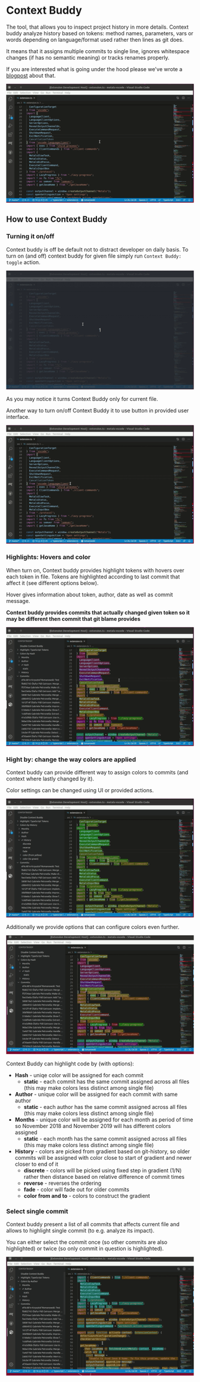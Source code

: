 # Context Buddy

The tool, that allows you to inspect project history in more details. Context buddy analyze history based on tokens: method names, parameters, vars or words depending on language/format used rather then lines as git does.

It means that it assigns multiple commits to single line, ignores whitespace changes (if has no semantic meaning) or tracks renames properly.

If you are interested what is going under the hood please we've wrote a [blogpost](https://medium.com/@m.bednarz/165dac84425) about that.


![demo](demo.gif)


## How to use Context Buddy

### Turning it on/off

Context buddy is off be default not to distract developer on daily basis. To turn on (and off) context buddy for given file simply run `Context Buddy: toggle` action.


![turnOnOffAction](turnOnOffAction.gif)

As you may notice it turns Context Buddy only for current file.

Another way to turn on/off Context Buddy it to use button in provided user interface.


![turnOnOffUI](turnOnUI.gif)


### Highlights: Hovers and color

When turn on, Context buddy provides highlight tokens with hovers over each token in file. Tokens are highlighted according to last commit that affect it (see different options below).

Hover gives information about token, author, date as well as commit message. 

**Context buddy provides commits that actually changed given token so it may be different then commit that git blame provides**

![hoover](hoover.gif)

### Hight by: change the way colors are applied

Context buddy can provide different way to assign colors to commits (and context where lastly changed by it).

Color settings can be changed using UI or provided actions.

![highlightBy](highlightBy.gif)

Additionally we provide options that can configure colors even further.

![highlightByOptions](highlightByOptions.gif)

Context Buddy can highlight code by (with options):

 * **Hash** - uniqe color will be assigned for each commit
   * **static** - each commit has the same commit assigned across all files (this may make colors less distinct among single file)
 * **Author** - unique color will be assigned for each commit with same author
   * **static** - each author has the same commit assigned across all files (this may make colors less distinct among single file)
 * **Months** - unique color will be assigned for each month as period of time so November 2018 and November 2019 will has different colors assigned
   * **static** - each month has the same commit assigned across all files (this may make colors less distinct among single file)
 * **History** - colors are picked from gradient based on git-history, so older commits will be assigned with color close to start of gradient and newer closer to end of it
   * **discrete** - colors will be picked using fixed step in gradient (1/N) rather then distance based on relative difference of commit times
   * **reverse** - reverses the ordering
   * **fade** - color will fade out for older commits
   * **color from and to** - colors to construct the gradient


### Select single commit


Context buddy present a list of all commits that affects current file and allows to highlight single commit (to e.g. analyze its impact). 

You can either select the commit once (so other commits are also highlighted) or twice (so only commit in question is highlighted).


![singleCommit](singleCommit.gif)
   
